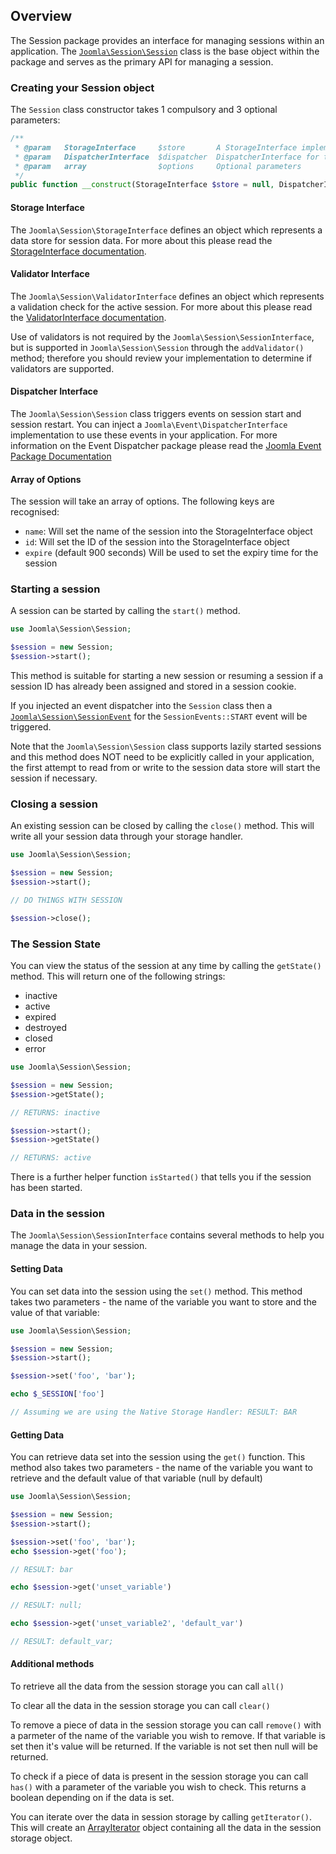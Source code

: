 ## Overview

The Session package provides an interface for managing sessions within an application. The [`Joomla\Session\Session`](classes/Session.md) class is the base object within the package and serves as the primary API for managing a session.

### Creating your Session object
The `Session` class constructor takes 1 compulsory and 3 optional parameters:

```php
/**
 * @param   StorageInterface     $store       A StorageInterface implementation
 * @param   DispatcherInterface  $dispatcher  DispatcherInterface for the session to use.
 * @param   array                $options     Optional parameters
 */
public function __construct(StorageInterface $store = null, DispatcherInterface $dispatcher = null, array $options = [])
```

#### Storage Interface
The `Joomla\Session\StorageInterface` defines an object which represents a data store for session data. For more about this please read the [StorageInterface documentation](classes/StorageInterface.md).

#### Validator Interface
The `Joomla\Session\ValidatorInterface` defines an object which represents a validation check for the active session. For more about this please read the [ValidatorInterface documentation](classes/ValidatorInterface.md).

Use of validators is not required by the `Joomla\Session\SessionInterface`, but is supported in `Joomla\Session\Session` through the `addValidator()` method; therefore you should review your implementation to determine if validators are supported.

#### Dispatcher Interface
The `Joomla\Session\Session` class triggers events on session start and session restart. You can inject a `Joomla\Event\DispatcherInterface` implementation to use these events in your application. For more information on the Event Dispatcher package please read the [Joomla Event Package Documentation](https://github.com/joomla-framework/event)

#### Array of Options
The session will take an array of options. The following keys are recognised:

* ```name```: Will set the name of the session into the StorageInterface object
* ```id```: Will set the ID of the session into the StorageInterface object
* ```expire``` (default 900 seconds) Will be used to set the expiry time for the session

### Starting a session

A session can be started by calling the `start()` method.

```php
use Joomla\Session\Session;

$session = new Session;
$session->start();
```

This method is suitable for starting a new session or resuming a session if a session ID has already been assigned and stored in a session cookie.

If you injected an event dispatcher into the `Session` class then a [`Joomla\Session\SessionEvent`](classes/SessionEvent.md) for the `SessionEvents::START` event will be triggered.

Note that the `Joomla\Session\Session` class supports lazily started sessions and this method does NOT need to be explicitly called in your application, the first attempt to read from or write to the session data store will start the session if necessary.

### Closing a session
An existing session can be closed by calling the `close()` method. This will write all your session data through your storage handler.

```php
use Joomla\Session\Session;

$session = new Session;
$session->start();

// DO THINGS WITH SESSION

$session->close();
```

### The Session State
You can view the status of the session at any time by calling the `getState()` method. This will return one of the following strings:

* inactive
* active
* expired
* destroyed
* closed
* error

```php
use Joomla\Session\Session;

$session = new Session;
$session->getState();

// RETURNS: inactive

$session->start();
$session->getState()

// RETURNS: active
```

There is a further helper function `isStarted()` that tells you if the session has been started.

### Data in the session
The `Joomla\Session\SessionInterface` contains several methods to help you manage the data in your session.

#### Setting Data
You can set data into the session using the `set()` method. This method takes two parameters - the name of the variable you want to store and the value of that variable:

```php
use Joomla\Session\Session;

$session = new Session;
$session->start();

$session->set('foo', 'bar');

echo $_SESSION['foo']

// Assuming we are using the Native Storage Handler: RESULT: BAR
```

#### Getting Data
You can retrieve data set into the session using the `get()` function. This method also takes two parameters - the name of the variable you want to retrieve and the default value of that variable (null by default)

```php
use Joomla\Session\Session;

$session = new Session;
$session->start();

$session->set('foo', 'bar');
echo $session->get('foo');

// RESULT: bar

echo $session->get('unset_variable')

// RESULT: null;

echo $session->get('unset_variable2', 'default_var')

// RESULT: default_var;
```

#### Additional methods
To retrieve all the data from the session storage you can call `all()`

To clear all the data in the session storage you can call `clear()`

To remove a piece of data in the session storage you can call `remove()` with a parmeter of the name of the variable you wish to remove. If that variable is set then it's value will be returned. If the variable is not set then null will be returned.

To check if a piece of data is present in the session storage you can call `has()` with a parameter of the variable you wish to check. This returns a boolean depending on if the data is set.

You can iterate over the data in session storage by calling `getIterator()`. This will create an [ArrayIterator](https://secure.php.net/manual/en/class.arrayiterator.php) object containing all the data in the session storage object.
